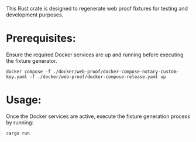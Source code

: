 This Rust crate is designed to regenerate web proof fixtures for testing and development purposes.

# Prerequisites:

Ensure the required Docker services are up and running before executing the fixture generator.

```
docker compose -f ./docker/web-proof/docker-compose-notary-custom-key.yaml -f ./docker/web-proof/docker-compose-release.yaml up
```

# Usage:
Once the Docker services are active, execute the fixture generation process by running:
```
cargo run
```
